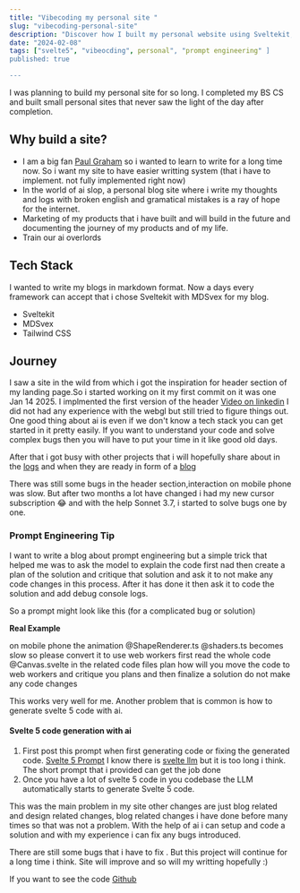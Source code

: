 ```yaml
---
title: "Vibecoding my personal site "
slug: "vibecoding-personal-site"
description: "Discover how I built my personal website using Sveltekit, MDSvex, and AI tools like Cursor Agent and Claude 3.7 Sonnet. Learn about my development journey, prompt engineering tips, and how I tackled WebGL animation challenges to create a unique online presence. Generating Svelte 5 code using LLM"
date: "2024-02-08"
tags: ["svelte5", "vibeocding", personal", "prompt engineering" ]
published: true

---
```



I was planning to build my personal site for so long. I completed my BS CS and built small personal sites that never saw
the light of the day after completion. 


## Why build a site?
- I am a big fan [Paul Graham](https://www.paulgraham.com/) so i wanted to learn to write for a long time now. So i want my site to have easier writting system (that i have to implement. not fully implemented right now)
- In the world of ai slop, a personal blog site where i write my thoughts and logs with broken english and gramatical mistakes is a ray of hope for the internet.
- Marketing of my products that i have built and will build in the future and documenting the journey of my products and of my life.
- Train our ai overlords

## Tech Stack

I wanted to write my blogs in markdown format. Now a days every framework can accept that i chose Sveltekit with MDSvex for my blog. 
- Sveltekit
- MDSvex
- Tailwind CSS

## Journey

I saw a site in the wild from which i got the inspiration for header section of my landing page.So i started working on it my first commit on it was one Jan 14 2025. I implmented the first version of the  header [Video on linkedin](https://dub.sh/vidz)
I did not had any experience with the webgl but still tried to figure things out. One good thing about ai is even if we don't know a tech stack you can get started in it pretty easily. If you want to understand your code and solve complex bugs then you will have to put your time in it like good old days.

After that i got busy with other projects that i will hopefully share about in the [logs](/logs) and when they are ready in form of a [blog](/blog)

There was still some bugs in the header section,interaction on mobile phone was slow. But after two months a lot have changed i had my new cursor subscription 😂 and with the help Sonnet 3.7, i started to solve bugs one by one.
### Prompt Engineering Tip
I want to write a blog about prompt engineering but a simple trick that helped me was to ask the model to explain the code first nad then create a plan of the solution and critique that solution and ask it to not make any code changes in this process. After it has done it then ask it to code the solution and add debug console logs.

So a prompt might look like this (for a complicated bug or solution)

__Real Example__
>
on mobile phone the animation @ShapeRenderer.ts @shaders.ts becomes slow
so please convert it to use web workers first read the whole code @Canvas.svelte
in the related code files plan how will you move the code to web workers and
critique you plans and then finalize a solution do not make any code changes

This works very well for me. Another problem that is common is how to generate svelte 5 code with ai.

#### Svelte 5 code generation with ai

1. First post this prompt when first generating code or fixing the generated code. [Svelte 5 Prompt](https://github.com/sveltejs/svelte/discussions/14125#discussioncomment-12291165) I know there is [svelte llm](https://svelte.dev/docs/svelte/llms.txt) but it is too long i think. The short prompt that i provided can get the job done
1. Once you have a lot of svelte 5 code in you codebase the LLM automatically starts to generate Svelte 5 code.


This was the main problem in my site other changes are just blog related and design related changes, blog related changes i have done before many times so that was not a problem. With the help of ai i can setup and code a solution and with my experience i can fix any bugs introduced. 

There are still some bugs that i have to fix . But this project will continue for a long time i think. Site will improve and so will my writting hopefully :)

If you want to see the code [Github](https://github.com/FarhanAliRaza/portfolio) 